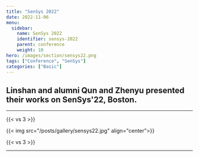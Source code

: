```yaml
---
title: "SenSys 2022"
date: 2022-11-06
menu:
  sidebar:
    name: SenSys 2022
    identifier: sensys-2022
    parent: conference
    weight: 10
hero: /images/section/sensys22.png
tags: ["Conference", "SenSys"]
categories: ["Basic"]
---
```



## Linshan and alumni Qun and Zhenyu presented their works on SenSys'22, Boston.
---
{{< vs 3 >}}

{{< img src="/posts/gallery/sensys22.jpg" align="center">}}

{{< vs 3 >}}

---

